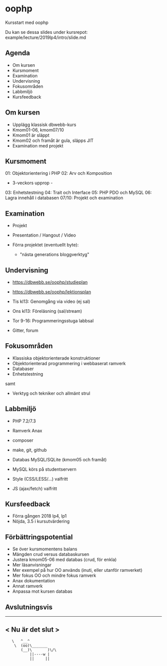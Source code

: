 oophp
========================

Kursstart med oophp

Du kan se dessa slides under kursrepot:
    example/lecture/2019lp4/intro/slide.md



Agenda
------------------------

* Om kursen
* Kursmoment
* Examination
* Undervisning
* Fokusområden
* Labbmiljö
* Kursfeedback



Om kursen
------------------------

* Upplägg klassisk dbwebb-kurs
* Kmom01-06, kmom07/10
* Kmom01 är släppt
* Kmom02 och framåt är gula, släpps JIT
* Examination med projekt



Kursmoment
------------------------

01: Objektorientering i PHP
02: Arv och Komposition

- 3-veckors upprop - 

03: Enhetstestning
04: Trait och Interface
05: PHP PDO och MySQL
06: Lagra innehåll i databasen
07/10: Projekt och examination



Examination
------------------------

* Projekt
* Presentation / Hangout / Video

* Förra projektet (eventuellt byte):
    * "nästa generations bloggverktyg"



Undervisning
------------------------

* https://dbwebb.se/oophp/studieplan
* https://dbwebb.se/oophp/lektionsplan

* Tis kl13: Genomgång via video (ej sal)
* Ons kl13: Föreläsning (sal/stream)
* Tor 9-16: Programmeringsstuga labbsal

* Gitter, forum



Fokusområden
------------------------

* Klassiska objektorienterade konstruktioner
* Objektorienterad programmering i webbaserat ramverk
* Databaser
* Enhetstestning

samt 

* Verktyg och tekniker och allmänt strul



Labbmiljö
------------------------

* PHP 7.2/7.3
* Ramverk Anax
* composer
* make, git, github

* Databas MySQL/SQLite (kmom05 och framåt)
* MySQL körs på studentservern

* Style (CSS/LESS/...) valfritt
* JS (ajax/fetch) valfritt



Kursfeedback
------------------------

* Förra gången 2018 lp4, lp1
* Nöjda, 3.5 i kursutvärdering



Förbättringspotential
------------------------

* Se över kursmomentens balans
* Mängden crud versus databaskursen
* Justera kmom05-06 med databas (crud, för enkla)
* Mer läsanvisningar
* Mer exempel på hur OO används (inuti, eller utanför ramverket)
* Mer fokus OO och mindre fokus ramverk
* Anax dokumentation
* Annat ramverk
* Anpassa mot kursen databas



Avslutningsvis
------------------------

________________
< Nu är det slut >
----------------
       \   ^__^
        \  (oo)\_______
           (__)\       )\/\
               ||----w |
               ||     ||
